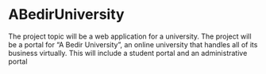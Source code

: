 # ABedirUniversity
The project topic will be a web application for a university. The project will be a portal for “A Bedir University”, an online university that handles all of its business virtually. This will include a student portal and an administrative portal
